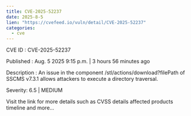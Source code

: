 ```yaml
--- 
title: CVE-2025-52237
date: 2025-8-5
lien: "https://cvefeed.io/vuln/detail/CVE-2025-52237"
categories:
  - cve
---
```


CVE ID : CVE-2025-52237

Published :  Aug. 5
2025
9:15 p.m. | 3 hours
56 minutes ago

Description : An issue in the component /stl/actions/download?filePath of SSCMS v7.3.1 allows attackers to execute a directory traversal.

Severity: 6.5 | MEDIUM

Visit the link for more details
such as CVSS details
affected products
timeline
and more...
